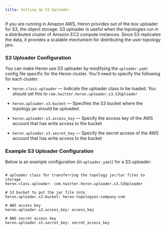```yaml
---
title: Setting Up S3 Uploader
---
```


If you are running in Amazon AWS, Heron provides out of the box uploader for S3,
the object storage. S3 uploader is useful when the topologies run in a distributed 
cluster of Amazon EC2 compute instances. Since S3 replicates the data, it provides
a scalable mechanism for distributing the user topology jars.

### S3 Uploader Configuration

You can make Heron use S3 uploader by modifying the `uploader.yaml` config file specific 
for the Heron cluster. You'll need to specify the following for each cluster:

* `heron.class.uploader` &mdash; Indicate the uploader class to be loaded. You should set this
to `com.twitter.heron.uploader.s3.S3Uploader`

* `heron.uploader.s3.bucket` &mdash; Specifies the S3 bucket where the topology jar should be
uploaded. 

* `heron.uploader.s3.access_key` &mdash; Specify the access key of the AWS account that has
write access to the bucket

* `heron.uploader.s3.secret_key` &mdash; Specify the secret access of the AWS account that has
write access to the bucket

### Example S3 Uploader Configuration

Below is an example configuration (in `uploader.yaml`) for a S3 uploader:

<pre><code>
# uploader class for transferring the topology jar/tar files to storage
heron.class.uploader: com.twitter.heron.uploader.s3.S3Uploader

# S3 bucket to put the jar file into
heron.uploader.s3.bucket: heron-topologies-company-com

# AWS access key
heron.uploader.s3.access_key: access_key

# AWS secret access key
heron.uploader.s3.secret_key: secret_access_key
</code></pre>

